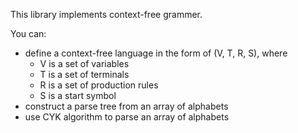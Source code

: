 This library implements context-free grammer.

You can:
* define a context-free language in the form of (V, T, R, S), where
    * V is a set of variables
    * T is a set of terminals
    * R is a set of production rules
    * S is a start symbol
* construct a parse tree from an array of alphabets
* use CYK algorithm to parse an array of alphabets
